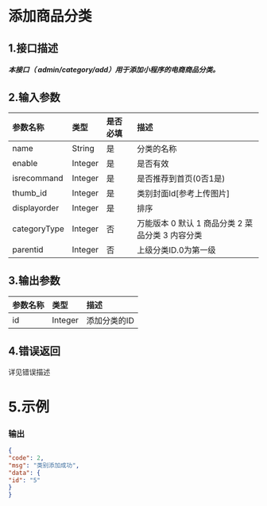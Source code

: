 # 添加商品分类

## 1.接口描述

##### 本接口（ admin/category/add）用于添加小程序的电商商品分类。

## 2.输入参数

| 参数名称 | 类型 | 是否必填 | 描述 |
| :--- | :--- | :--- | :--- |
| name | String | 是 | 分类的名称 |
| enable | Integer | 是 | 是否有效 |
| isrecommand | Integer | 是 | 是否推荐到首页\(0否1是\) |
| thumb\_id | Integer | 是 | 类别封面Id\[参考上传图片\] |
| displayorder | Integer | 是 | 排序 |
| categoryType | Integer | 否 | 万能版本 0 默认 1 商品分类 2 菜品分类 3 内容分类 |
| parentid | Integer | 否 | 上级分类ID.0为第一级 |

## 3.输出参数

| 参数名称 | 类型 | 描述 |
| :--- | :--- | :--- |
| id | Integer | 添加分类的ID |

## 4.错误返回

详见错误描述

# 5.示例

### 输出

```json
{
"code": 2,
"msg": "类别添加成功",
"data": {
"id": "5"
}
}
```



